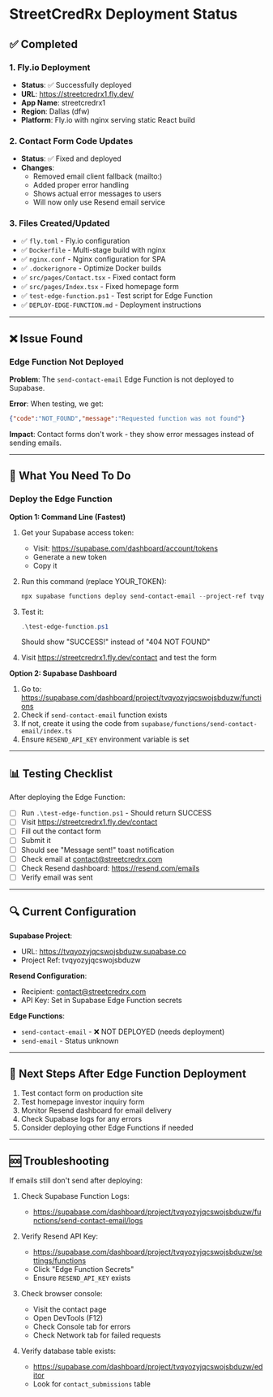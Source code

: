 # StreetCredRx Deployment Status

## ✅ Completed

### 1. Fly.io Deployment
- **Status**: ✅ Successfully deployed
- **URL**: https://streetcredrx1.fly.dev/
- **App Name**: streetcredrx1
- **Region**: Dallas (dfw)
- **Platform**: Fly.io with nginx serving static React build

### 2. Contact Form Code Updates
- **Status**: ✅ Fixed and deployed
- **Changes**:
  - Removed email client fallback (mailto:)
  - Added proper error handling
  - Shows actual error messages to users
  - Will now only use Resend email service

### 3. Files Created/Updated
- ✅ `fly.toml` - Fly.io configuration
- ✅ `Dockerfile` - Multi-stage build with nginx
- ✅ `nginx.conf` - Nginx configuration for SPA
- ✅ `.dockerignore` - Optimize Docker builds
- ✅ `src/pages/Contact.tsx` - Fixed contact form
- ✅ `src/pages/Index.tsx` - Fixed homepage form
- ✅ `test-edge-function.ps1` - Test script for Edge Function
- ✅ `DEPLOY-EDGE-FUNCTION.md` - Deployment instructions

---

## ❌ Issue Found

### Edge Function Not Deployed
**Problem**: The `send-contact-email` Edge Function is not deployed to Supabase.

**Error**: When testing, we get:
```json
{"code":"NOT_FOUND","message":"Requested function was not found"}
```

**Impact**: Contact forms don't work - they show error messages instead of sending emails.

---

## 🔧 What You Need To Do

### Deploy the Edge Function

**Option 1: Command Line (Fastest)**

1. Get your Supabase access token:
   - Visit: https://supabase.com/dashboard/account/tokens
   - Generate a new token
   - Copy it

2. Run this command (replace YOUR_TOKEN):
   ```powershell
   npx supabase functions deploy send-contact-email --project-ref tvqyozyjqcswojsbduzw --token YOUR_TOKEN
   ```

3. Test it:
   ```powershell
   .\test-edge-function.ps1
   ```
   Should show "SUCCESS!" instead of "404 NOT FOUND"

4. Visit https://streetcredrx1.fly.dev/contact and test the form

**Option 2: Supabase Dashboard**

1. Go to: https://supabase.com/dashboard/project/tvqyozyjqcswojsbduzw/functions
2. Check if `send-contact-email` function exists
3. If not, create it using the code from `supabase/functions/send-contact-email/index.ts`
4. Ensure `RESEND_API_KEY` environment variable is set

---

## 📊 Testing Checklist

After deploying the Edge Function:

- [ ] Run `.\test-edge-function.ps1` - Should return SUCCESS
- [ ] Visit https://streetcredrx1.fly.dev/contact
- [ ] Fill out the contact form
- [ ] Submit it
- [ ] Should see "Message sent!" toast notification
- [ ] Check email at contact@streetcredrx.com
- [ ] Check Resend dashboard: https://resend.com/emails
- [ ] Verify email was sent

---

## 🔍 Current Configuration

**Supabase Project**:
- URL: https://tvqyozyjqcswojsbduzw.supabase.co
- Project Ref: tvqyozyjqcswojsbduzw

**Resend Configuration**:
- Recipient: contact@streetcredrx.com
- API Key: Set in Supabase Edge Function secrets

**Edge Functions**:
- `send-contact-email` - ❌ NOT DEPLOYED (needs deployment)
- `send-email` - Status unknown

---

## 📝 Next Steps After Edge Function Deployment

1. Test contact form on production site
2. Test homepage investor inquiry form
3. Monitor Resend dashboard for email delivery
4. Check Supabase logs for any errors
5. Consider deploying other Edge Functions if needed

---

## 🆘 Troubleshooting

If emails still don't send after deploying:

1. Check Supabase Function Logs:
   - https://supabase.com/dashboard/project/tvqyozyjqcswojsbduzw/functions/send-contact-email/logs

2. Verify Resend API Key:
   - https://supabase.com/dashboard/project/tvqyozyjqcswojsbduzw/settings/functions
   - Click "Edge Function Secrets"
   - Ensure `RESEND_API_KEY` exists

3. Check browser console:
   - Visit the contact page
   - Open DevTools (F12)
   - Check Console tab for errors
   - Check Network tab for failed requests

4. Verify database table exists:
   - https://supabase.com/dashboard/project/tvqyozyjqcswojsbduzw/editor
   - Look for `contact_submissions` table




